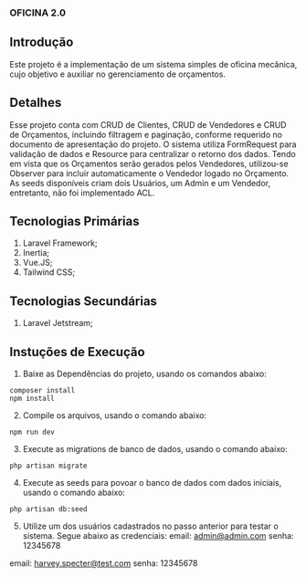 ### OFICINA 2.0

## Introdução

Este projeto é a implementação de um sistema simples de
oficina mecânica, cujo objetivo e auxiliar no gerenciamento de orçamentos.

## Detalhes

Esse projeto conta com CRUD de Clientes, CRUD de Vendedores e CRUD de Orçamentos, incluindo filtragem e paginação, conforme requerido no documento de apresentação do projeto. O sistema utiliza FormRequest para validação de dados e Resource para centralizar o retorno dos dados. Tendo em vista que os Orçamentos serão gerados pelos Vendedores, utilizou-se Observer para incluir automaticamente o Vendedor logado no Orçamento. As seeds disponíveis criam dois Usuários, um Admin e um Vendedor, entretanto, não foi implementado ACL.

## Tecnologias Primárias

1. Laravel Framework;
2. Inertia;
3. Vue.JS;
4. Tailwind CSS;

## Tecnologias Secundárias

1. Laravel Jetstream;

## Instuções de Execução

1. Baixe as Dependências do projeto, usando os comandos abaixo:
```
composer install
npm install
```

2. Compile os arquivos, usando o comando abaixo:
```
npm run dev
```

3. Execute as migrations de banco de dados, usando o comando abaixo:
```
php artisan migrate
```

4. Execute as seeds para povoar o banco de dados com dados iniciais, usando o comando abaixo:
```
php artisan db:seed
```

5. Utilize um dos usuários cadastrados no passo anterior para testar o sistema. Segue abaixo as credenciais:
email: admin@admin.com
senha: 12345678

email: harvey.specter@test.com
senha: 12345678
